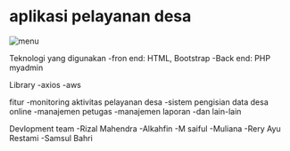 # aplikasi pelayanan desa 
![menu](https://user-images.githubusercontent.com/80261277/150347077-bba03eb3-93ca-4146-b340-56b57b638068.png)

Teknologi yang digunakan
-fron end: HTML, Bootstrap
-Back end: PHP myadmin
 
 Library
 -axios
 -aws
 
 fitur
 -monitoring aktivitas pelayanan desa
 -sistem pengisian data desa online
 -manajemen petugas
 -manajemen laporan
 -dan lain-lain
 
 Devlopment team
  -Rizal Mahendra
  -Alkahfin
  -M saiful
  -Muliana
  -Rery Ayu Restami
  -Samsul Bahri
